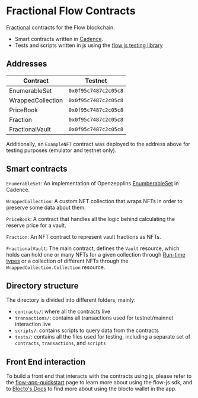 # Fractional Flow Contracts

[Fractional](https://fractional.art/) contracts for the Flow blockchain.

- Smart contracts written in [Cadence](https://docs.onflow.org/cadence).
- Tests and scripts written in js using the [flow js testing library](https://docs.onflow.org/flow-js-testing/)

## Addresses

| Contract          | Testnet              |
|-------------------|----------------------|
| EnumerableSet     | `0x0f95c7487c2c05c8` |
| WrappedCollection | `0x0f95c7487c2c05c8` |
| PriceBook         | `0x0f95c7487c2c05c8` |
| Fraction          | `0x0f95c7487c2c05c8` |
| FractionalVault   | `0x0f95c7487c2c05c8` |

Additionally, an `ExampleNFT` contract was deployed to the address above for testing purposes (emulator and testnet only).

## Smart contracts

`EnumerableSet`: An implementation of Openzepplins [EnumberableSet](https://docs.openzeppelin.com/contracts/4.x/api/utils#EnumerableSet) in Cadence.

`WrappedCollection`: A custom NFT collection that wraps NFTs in order to preserve some data about them.

`PriceBook`: A contract that handles all the logic behind calculating the reserve price for a vault.

`Fraction`: An NFT contract to represent vault fractions as NFTs.

`FractionalVault`: The main contract, defines the `Vault` resource, which holds can hold one or many NFTs for a given collection through [Run-time types](https://docs.onflow.org/cadence/language/run-time-types/#gatsby-focus-wrapper) or a collection of different NFTs through the `WrappedCollection.Collection` resource.

## Directory structure

The directory is divided into different folders, mainly:

- `contracts/`: where all the contracts live
- `transactions/`: contains all transactions used for testnet/mainnet interaction live
- `scripts/`: contains scripts to query data from the contracts
- `tests/`: contains all the files used for testing, including a separate set of `contracts`, `transactions`, and `scripts`

## Front End interaction

To build a front end that interacts with the contracts using js, please refer to the [flow-app-quickstart](https://docs.onflow.org/fcl/tutorials/flow-app-quickstart/) page to learn more about using the flow-js sdk, and to [Blocto's Docs](https://docs.blocto.app/blocto-sdk/flow/tutorial) to find more about using the blocto wallet in the app.
